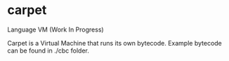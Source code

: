 # carpet
Language VM (Work In Progress)

Carpet is a Virtual Machine that runs its own bytecode. Example bytecode can be found in ./cbc folder.
